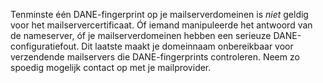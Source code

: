 Tenminste één DANE-fingerprint op je mailserverdomeinen is *niet* geldig voor het mailservercertificaat. Óf iemand manipuleerde het antwoord van de nameserver, óf je mailserverdomeinen hebben een serieuze DANE-configuratiefout. Dit laatste maakt je domeinnaam onbereikbaar voor verzendende mailservers die DANE-fingerprints controleren. Neem zo spoedig mogelijk contact op met je mailprovider.
